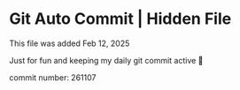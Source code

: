 # Git Auto Commit | Hidden File

This file was added Feb 12, 2025

Just for fun and keeping my daily git commit active 🤪

commit number: 261107
